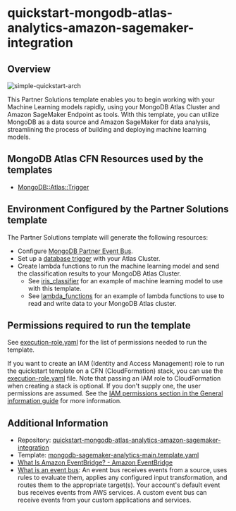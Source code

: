# quickstart-mongodb-atlas-analytics-amazon-sagemaker-integration



## Overview

![simple-quickstart-arch](https://user-images.githubusercontent.com/5663078/229119386-0dbc6e30-a060-465e-86dd-f89712b0fc49.png)

This Partner Solutions template enables you to begin working with your Machine Learning models rapidly, using your MongoDB Atlas Cluster and Amazon SageMaker Endpoint as tools. With this template, you can utilize MongoDB as a data source and Amazon SageMaker for data analysis, streamlining the process of building and deploying machine learning models.



## MongoDB Atlas CFN Resources used by the templates

- [MongoDB::Atlas::Trigger](../../cfn-resources/trigger/)


## Environment Configured by the Partner Solutions template
The Partner Solutions template will generate the following resources:
 - Configure [MongoDB Partner Event Bus](http://mongodb.com/docs/atlas/app-services/triggers/aws-eventbridge/#std-label-aws-eventbridge).
 - Set up a [database trigger](https://www.mongodb.com/docs/atlas/app-services/triggers/database-triggers/) with your Atlas Cluster.
 - Create lambda functions to run the machine learning model and send the classification results to your MongoDB Atlas Cluster. 
    - See [iris_classifier](sagemaker-example/iris_classifier/) for an example of machine learning model to use with this template.
    -  See [lambda_functions](sagemaker-example/lambda_functions/) for an example of lambda functions to use to read and write data to your MongoDB Atlas cluster.


## Permissions required to run the template
See [execution-role.yaml](execution-role.yaml) for the list of permissions needed to run the template. 


If you want to create an IAM (Identity and Access Management) role to run the quickstart template on a CFN (CloudFormation) stack, you can use the [execution-role.yaml](execution-role.yaml) file. Note that passing an IAM role to CloudFormation when creating a stack is optional. If you don't supply one, the user permissions are assumed. 
See the [IAM permissions section in the General information guide](https://aws-ia.github.io/content/qs_info.html#_technical_requirements) for more information.


## Additional Information

- Repository: [quickstart-mongodb-atlas-analytics-amazon-sagemaker-integration](https://github.com/aws-quickstart/quickstart-mongodb-atlas-analytics-amazon-sagemaker-integration)
- Template: [mongodb-sagemaker-analytics-main.template.yaml](https://github.com/aws-quickstart/quickstart-mongodb-atlas-analytics-amazon-sagemaker-integration/blob/main/templates/mongodb-sagemaker-analytics-main.template.yaml)
- [What Is Amazon EventBridge? - Amazon EventBridge](https://docs.aws.amazon.com/eventbridge/latest/userguide/eb-what-is.html)
- [What is an event bus](https://docs.aws.amazon.com/eventbridge/latest/APIReference/API_EventBus.html): An event bus receives events from a source, uses rules to evaluate them, applies any configured input transformation, and routes them to the appropriate target(s). Your account's default event bus receives events from AWS services. A custom event bus can receive events from your custom applications and services.


